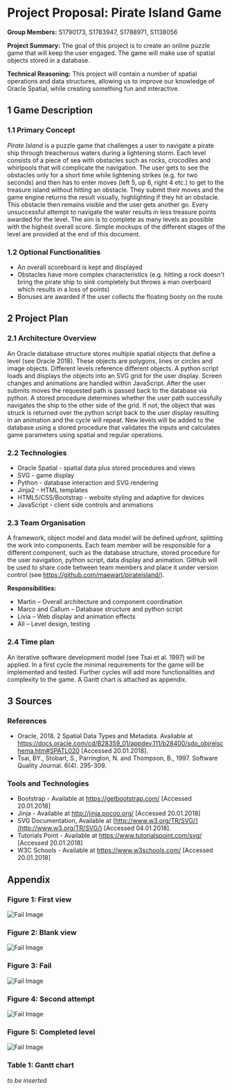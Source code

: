 # Project Proposal: Pirate Island Game

**Group Members:** S1790173, S1783947, S1788971, S1138056

**Project Summary:** The goal of this project is to create an online puzzle game that will keep the user engaged. The game will make use of spatial objects stored in a database.

**Technical Reasoning:** This project will contain a number of spatial operations and data structures, allowing us to improve our knowledge of Oracle Spatial, while creating something fun and interactive.

## 1 Game Description

### 1.1 Primary Concept
*Pirate Island* is a puzzle game that challenges a user to navigate a pirate ship through treacherous waters during a lightening storm. Each level consists of a piece of sea with obstacles such as rocks, crocodiles and whirlpools that will complicate the navigation. The user gets to see the obstacles only for a short time while lightening strikes (e.g. for two seconds) and then has to enter moves (left 5, up 6, right 4 etc.) to get to the treasure island without hitting an obstacle. They submit their moves and the game engine returns the result visually, highlighting if they hit an obstacle. This obstacle then remains visible and the user gets another go. Every unsuccessful attempt to navigate the water results in less treasure points awarded for the level. The aim is to complete as many levels as possible with the highest overall score.
Simple mockups of the different stages of the level are provided at the end of this document.


### 1.2 Optional Functionalities
* An overall scoreboard is kept and displayed
* Obstacles have more complex characteristics (e.g. hitting a rock doesn't bring the pirate ship to sink completely but throws a man overboard which results in a loss of points)
* Bonuses are awarded if the user collects the floating booty on the route


## 2 Project Plan


### 2.1 Architecture Overview
An Oracle database structure stores multiple spatial objects that define a level (see Oracle 2018). These objects are polygons, lines or circles and image objects. Different levels reference different objects. A python script loads and displays the objects into an SVG grid for the user display. Screen changes and animations are handled within JavaScript. After the user submits moves the requested path is passed back to the database via python. A stored procedure determines whether the user path successfully navigates the ship to the other side of the grid. If not, the object that was struck is returned over the python script back to the user display resulting in an animation and the cycle will repeat. New levels will be added to the database using a stored procedure that validates the inputs and calculates game parameters using spatial and regular operations.

### 2.2 Technologies
* Oracle Spatial - spatial data plus stored procedures and views
* SVG - game display
* Python - database interaction and SVG rendering
* Jinja2 - HTML templates
* HTML5/CSS/Bootstrap - website styling and adaptive for devices
* JavaScript - client side controls and animations

### 2.3 Team Organisation
A framework, object model and data model will be defined upfront, splitting the work into components. Each team member will be responsible for a different component, such as the database structure, stored procedure for the user navigation, python script, data display and animation. GitHub will be used to share code between team members and place it under version control (see <https://github.com/maewart/pirateisland/>).

**Responsibilities:**

* Martin – Overall architecture and component coordination
* Marco and Callum – Database structure and python script
* Livia – Web display and animation effects
* All – Level design, testing

### 2.4 Time plan

An iterative software development model (see Tsai et al. 1997) will be applied. In a first cycle the minimal requirements for the game will be implemented and tested. Further cycles will add more functionalities and complexity to the game. A Gantt chart is attached as appendix.


## 3 Sources

### References
* Oracle, 2018. 2 Spatial Data Types and Metadata. Available at https://docs.oracle.com/cd/B28359_01/appdev.111/b28400/sdo_objrelschema.htm#SPATL020 [Accessed 20.01.2018].
* Tsai, BY., Stobart, S., Parrington, N. and Thompson, B., 1997. Software Quality Journal. 6(4). 295-309.

### Tools and Technologies
* Bootstrap - Available at https://getbootstrap.com/ [Accessed 20.01.2018]
* Jinja - Available at http://jinja.pocoo.org/ [Accessed 20.01.2018]
* SVG Documentation, Available at [http://www.w3.org/TR/SVG/](http://www.w3.org/TR/SVG/) [Accessed 04.01.2018].
* Tutorials Point - Available at https://www.tutorialspoint.com/svg/ [Accessed 20.01.2018]
* W3C Schools - Available at https://www.w3schools.com/ [Accessed 20.01.2018]


## Appendix

### Figure 1:  First view

![Fail Image](First%20View.PNG)

### Figure 2: Blank view

![Fail Image](Five%20seconds%20up.PNG)

### Figure 3: Fail

![Fail Image](Fail.PNG)

### Figure 4: Second attempt

![Fail Image](Second%20go.PNG)

### Figure 5: Completed level

![Fail Image](Complete.PNG)

### Table 1: Gantt chart
*to be inserted*
